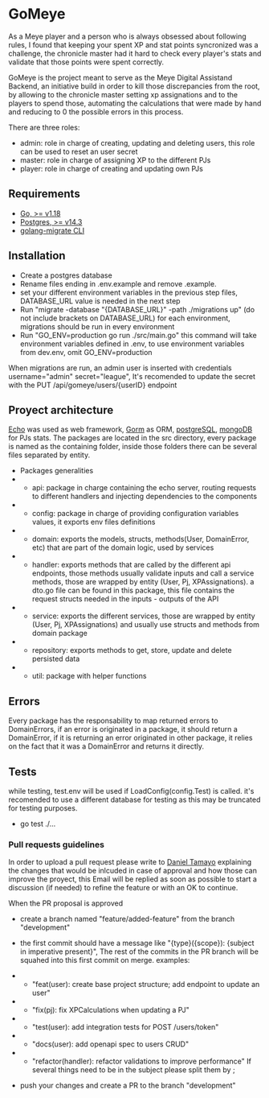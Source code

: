 # GoMeye
As a Meye player and a person who is always obsessed about following rules, I found that keeping your spent XP and stat points syncronized was a challenge, the chronicle master had it hard to check every player's stats and validate that those points were spent correctly.

GoMeye is the project meant to serve as the Meye Digital Assistand Backend, an initiative build in order to kill those discrepancies from the root, by allowing to the chronicle master setting xp assignations and to the players to spend those, automating the calculations that were made by hand and reducing to 0 the possible errors in this process.

There are three roles:
 - admin: role in charge of creating, updating and deleting users, this role can be used to reset an user secret
 - master: role in charge of assigning XP to the different PJs
 - player: role in charge of creating and updating own PJs

## Requirements
 - [Go, >= v1.18][1]
 - [Postgres, >= v14.3][2]
 - [golang-migrate CLI][3]

## Installation
 - Create a postgres database
 - Rename files ending in .env.example and remove .example.
 - set your different environment variables in the previous step files, DATABASE_URL value is needed in the next step
 - Run "migrate -database "{DATABASE_URL}" -path ./migrations up" (do not include brackets on DATABASE_URL) for each environment, migrations should be run in every environment
 - Run "GO_ENV=production go run ./src/main.go" this command will take environment variables defined in .env, to use environment variables from dev.env, omit GO_ENV=production

When migrations are run, an admin user is inserted with credentials username="admin" secret="league", It's recomended to update the secret with the PUT /api/gomeye/users/{userID} endpoint

## Proyect architecture
[Echo][5] was used as web framework, [Gorm][6] as ORM, [postgreSQL][2], [mongoDB][7] for PJs stats.  The packages are located in the src directory, every package is named as the containing folder, inside those folders there can be several files separated by entity.

 - Packages generalities
 - - api: package in charge containing the echo server, routing requests to different handlers and injecting dependencies to the components
 - - config: package in charge of providing configuration variables values, it exports env files definitions
 - - domain: exports the models, structs, methods(User, DomainError, etc) that are part of the domain logic, used by services
 - - handler: exports methods that are called by the different api endpoints, those methods usually validate inputs and call a service methods, those are wrapped by entity (User, Pj, XPAssignations). a dto.go file can be found in this package, this file contains the request structs needed in the inputs - outputs of the API 
 - - service: exports the different services, those are wrapped by entity (User, Pj, XPAssignations) and usually use structs and methods from domain package
 - - repository: exports methods to get, store, update and delete persisted data
 - - util: package with helper functions

## Errors
Every package has the responsability to map returned errors to DomainErrors, if an error is originated in a package, it should return a DomainError, if it is returning an error originated in other package, it relies on the fact that it was a DomainError and returns it directly.

## Tests
while testing, test.env will be used if LoadConfig(config.Test) is called. it's recomended to use a different database for testing as this may be truncated for testing purposes.

- go test ./...

### Pull requests guidelines
In order to upload a pull request please write to [Daniel Tamayo](mailto:dataech@gmail.com?subject=[Gomeye]%20PR%20Proposal) explaining the changes that would be inlcuded in case of approval and how those can improve the proyect, this Email will be replied as soon as possible to start a discussion (if needed) to refine the feature or with an OK to continue.

When the PR proposal is approved

- create a branch named "feature/added-feature" from the branch "development"
- the first commit should have a message like "{type}({scope}): {subject in imperative present}", The rest of the commits in the PR branch will be squahed into this first commit on merge. examples:
- - "feat(user): create base project structure; add endpoint to update an user"
- - "fix(pj): fix XPCalculations when updating a PJ"
- - "test(user): add integration tests for POST /users/token"
- - "docs(user): add openapi spec to users CRUD"
- - "refactor(handler): refactor validations to improve performance"
 If several things need to be in the subject please split them by ;



- push your changes and create a PR to the branch "development"

[1]:https://go.dev/doc/install
[2]:https://www.postgresql.org/download/
[3]:https://github.com/golang-migrate/migrate/tree/master/cmd/migrate
[4]:dalenis@utp.edu.co
[5]:https://echo.labstack.com/
[6]:https://gorm.io/
[7]:https://www.mongodb.com/
